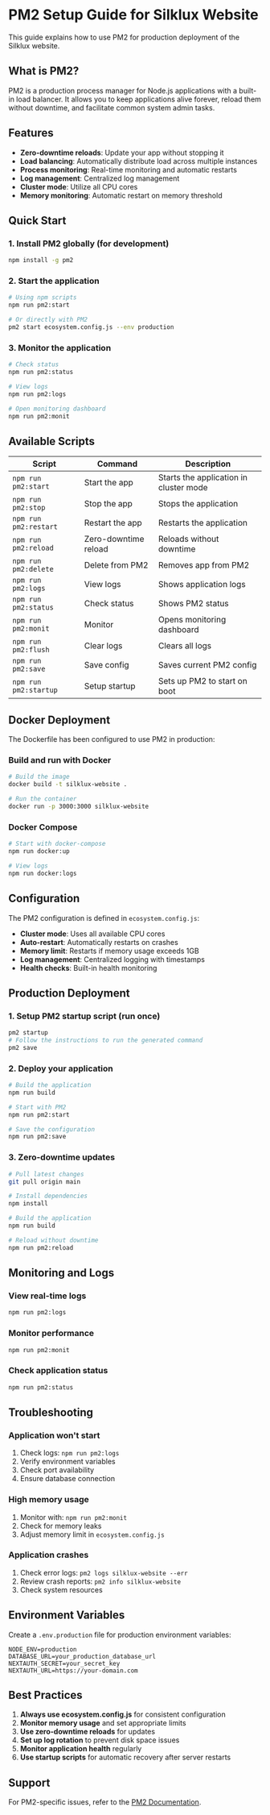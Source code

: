 # PM2 Setup Guide for Silklux Website

This guide explains how to use PM2 for production deployment of the Silklux website.

## What is PM2?

PM2 is a production process manager for Node.js applications with a built-in load balancer. It allows you to keep applications alive forever, reload them without downtime, and facilitate common system admin tasks.

## Features

- **Zero-downtime reloads**: Update your app without stopping it
- **Load balancing**: Automatically distribute load across multiple instances
- **Process monitoring**: Real-time monitoring and automatic restarts
- **Log management**: Centralized log management
- **Cluster mode**: Utilize all CPU cores
- **Memory monitoring**: Automatic restart on memory threshold

## Quick Start

### 1. Install PM2 globally (for development)
```bash
npm install -g pm2
```

### 2. Start the application
```bash
# Using npm scripts
npm run pm2:start

# Or directly with PM2
pm2 start ecosystem.config.js --env production
```

### 3. Monitor the application
```bash
# Check status
npm run pm2:status

# View logs
npm run pm2:logs

# Open monitoring dashboard
npm run pm2:monit
```

## Available Scripts

| Script | Command | Description |
|--------|---------|-------------|
| `npm run pm2:start` | Start the app | Starts the application in cluster mode |
| `npm run pm2:stop` | Stop the app | Stops the application |
| `npm run pm2:restart` | Restart the app | Restarts the application |
| `npm run pm2:reload` | Zero-downtime reload | Reloads without downtime |
| `npm run pm2:delete` | Delete from PM2 | Removes app from PM2 |
| `npm run pm2:logs` | View logs | Shows application logs |
| `npm run pm2:status` | Check status | Shows PM2 status |
| `npm run pm2:monit` | Monitor | Opens monitoring dashboard |
| `npm run pm2:flush` | Clear logs | Clears all logs |
| `npm run pm2:save` | Save config | Saves current PM2 config |
| `npm run pm2:startup` | Setup startup | Sets up PM2 to start on boot |

## Docker Deployment

The Dockerfile has been configured to use PM2 in production:

### Build and run with Docker
```bash
# Build the image
docker build -t silklux-website .

# Run the container
docker run -p 3000:3000 silklux-website
```

### Docker Compose
```bash
# Start with docker-compose
npm run docker:up

# View logs
npm run docker:logs
```

## Configuration

The PM2 configuration is defined in `ecosystem.config.js`:

- **Cluster mode**: Uses all available CPU cores
- **Auto-restart**: Automatically restarts on crashes
- **Memory limit**: Restarts if memory usage exceeds 1GB
- **Log management**: Centralized logging with timestamps
- **Health checks**: Built-in health monitoring

## Production Deployment

### 1. Setup PM2 startup script (run once)
```bash
pm2 startup
# Follow the instructions to run the generated command
pm2 save
```

### 2. Deploy your application
```bash
# Build the application
npm run build

# Start with PM2
npm run pm2:start

# Save the configuration
npm run pm2:save
```

### 3. Zero-downtime updates
```bash
# Pull latest changes
git pull origin main

# Install dependencies
npm install

# Build the application
npm run build

# Reload without downtime
npm run pm2:reload
```

## Monitoring and Logs

### View real-time logs
```bash
npm run pm2:logs
```

### Monitor performance
```bash
npm run pm2:monit
```

### Check application status
```bash
npm run pm2:status
```

## Troubleshooting

### Application won't start
1. Check logs: `npm run pm2:logs`
2. Verify environment variables
3. Check port availability
4. Ensure database connection

### High memory usage
1. Monitor with: `npm run pm2:monit`
2. Check for memory leaks
3. Adjust memory limit in `ecosystem.config.js`

### Application crashes
1. Check error logs: `pm2 logs silklux-website --err`
2. Review crash reports: `pm2 info silklux-website`
3. Check system resources

## Environment Variables

Create a `.env.production` file for production environment variables:

```env
NODE_ENV=production
DATABASE_URL=your_production_database_url
NEXTAUTH_SECRET=your_secret_key
NEXTAUTH_URL=https://your-domain.com
```

## Best Practices

1. **Always use ecosystem.config.js** for consistent configuration
2. **Monitor memory usage** and set appropriate limits
3. **Use zero-downtime reloads** for updates
4. **Set up log rotation** to prevent disk space issues
5. **Monitor application health** regularly
6. **Use startup scripts** for automatic recovery after server restarts

## Support

For PM2-specific issues, refer to the [PM2 Documentation](https://pm2.keymetrics.io/docs/).
